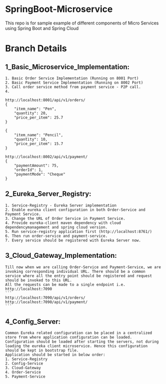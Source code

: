 # SpringBoot-Microservice
This repo is for sample example of different components of Micro Services using Spring Boot and Spring Cloud

# Branch Details
## 1_Basic_Microservice_Implementation:
	1. Basic Order Service Implementation (Running on 8001 Port)
	2. Basic Payment Service Implementation (Running on 8002 Port)
	3. Call order service method from payment service - P2P call.
	4. 

```
http://localhost:8001/api/v1/orders/
{
    "item_name": "Pen",
    "quantity": 20,
    "price_per_item": 25.7
}

{
    "item_name": "Pencil",
    "quantity": 10,
    "price_per_item": 15.7
}
```

```
http://localhost:8002/api/v1/payment/
{
    "paymentAmount": 75,
    "orderId": 1,
    "paymentMode": "Cheque"
}
```

## 2_Eureka_Server_Registry:
    1. Service-Registry - Eureka Server implementation
    2. Enable eureka client configuration in both Order-Service and Payment Service.
    3. Change the URL of Order Service in Payment Service.
    4. Provide eureka-client maven dependency with cloud dependencymanagement and spring cloud version.
    5. Run service-registry application first (http://localhost:8761/)
    6. Then run order-service and payment-service.
    7. Every service should be registered with Eureka Server now.

## 3_Cloud_Gateway_Implementation:
    Till now when we are calling Order-Service and Payment-Service, we are invoking corresponding individual URL. There should be a common service where all the entry point should be registered and request should be invoked to this URL.
    All the requests can be made to a single endpoint i.e. http://localhost:7090
    ```
    http://localhost:7090/api/v1/orders/
    http://localhost:7090/api/v1/payment/
    ```

## 4_Config_Server:
    Common Eureka related configuration can be placed in a centralized store from where application configuration can be loaded.
    Configuration should be loaded after starting the servers, not during loading the eureka client microservice. Hence this configuration should be kept in bootstrap file.
    Application should be started in below order:
    1. Service-Registry
    2. Config-Service
    3. Cloud-Gateway
    4. Order-Service
    5. Payment-Service